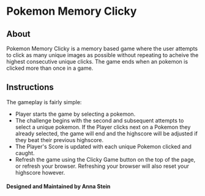 # Pokemon Memory Clicky

## About
Pokemon Memory Clicky is a memory based game where the user attempts to click as many unique images as possible without repeating to acheive the highest consecutive unique clicks. 
The game ends when an pokemon is clicked more than once in a game.

## Instructions
The gameplay is fairly simple:
* Player starts the game by selecting a pokemon.
* The challenge begins with the second and subsequent attempts to select a unique pokemon. If the Player clicks next on a Pokemon they already selected, the game will end and the highscore will be adjusted if they beat their previous highscore.
* The Player's Score is updated with each unique Pokemon clicked and caught.
* Refresh the game using the Clicky Game button on the top of the page, or refresh your browser. Refreshing your browser will also reset your highscore however.

#### Designed and Maintained by Anna Stein
